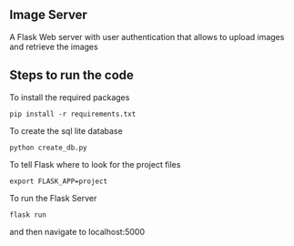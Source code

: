 ## Image Server

A Flask Web server with user authentication that allows to upload images and retrieve the images

## Steps to run the code

To install the required packages

`pip install -r requirements.txt`

To create the sql lite database

`python create_db.py`

To tell Flask where to look for the project files

`export FLASK_APP=project`

To run the Flask Server 

`flask run`

and then navigate to localhost:5000